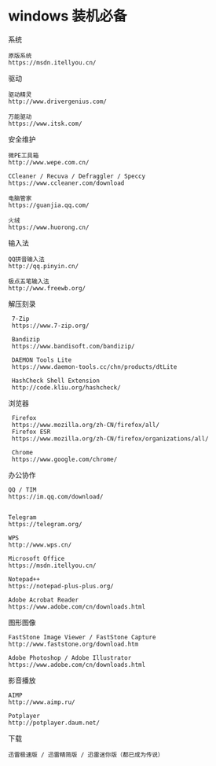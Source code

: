 # windows 装机必备


系统

    原版系统
    https://msdn.itellyou.cn/
    
驱动

    驱动精灵
    http://www.drivergenius.com/
    
    万能驱动
    https://www.itsk.com/
    
安全维护

    微PE工具箱
    http://www.wepe.com.cn/
    
    CCleaner / Recuva / Defraggler / Speccy
    https://www.ccleaner.com/download
    
    电脑管家
    https://guanjia.qq.com/
    
    火绒
    https://www.huorong.cn/
    
输入法

    QQ拼音输入法
    http://qq.pinyin.cn/
    
    极点五笔输入法
    http://www.freewb.org/
    
解压刻录

     7-Zip
     https://www.7-zip.org/
     
     Bandizip
     https://www.bandisoft.com/bandizip/
     
     DAEMON Tools Lite
     https://www.daemon-tools.cc/chn/products/dtLite
     
     HashCheck Shell Extension
     http://code.kliu.org/hashcheck/
     
浏览器

     Firefox
     https://www.mozilla.org/zh-CN/firefox/all/
     Firefox ESR
     https://www.mozilla.org/zh-CN/firefox/organizations/all/
     
     Chrome
     https://www.google.com/chrome/
     
办公协作

    QQ / TIM
    https://im.qq.com/download/
    
    
    Telegram
    https://telegram.org/
    
    WPS
    http://www.wps.cn/
    
    Microsoft Office
    https://msdn.itellyou.cn/
    
    Notepad++
    https://notepad-plus-plus.org/
    
    Adobe Acrobat Reader
    https://www.adobe.com/cn/downloads.html
    
图形图像

    FastStone Image Viewer / FastStone Capture
    http://www.faststone.org/download.htm
    
    Adobe Photoshop / Adobe Illustrator
    https://www.adobe.com/cn/downloads.html
    
影音播放

    AIMP
    http://www.aimp.ru/
    
    Potplayer
    http://potplayer.daum.net/
    
下载

    迅雷极速版 / 迅雷精简版 / 迅雷迷你版（都已成为传说）
    
